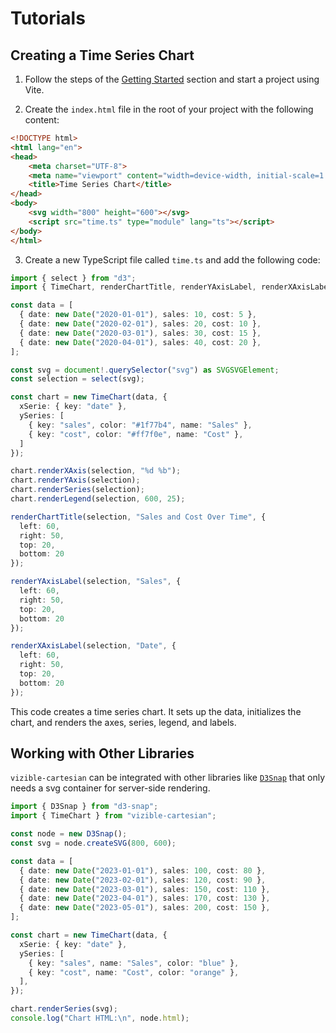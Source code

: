 # Tutorials

## Creating a Time Series Chart

1. Follow the steps of the [Getting Started](/getting-started) section and start a project using Vite.

2. Create the `index.html` file in the root of your project with the following content:

```html
<!DOCTYPE html>
<html lang="en">
<head>
    <meta charset="UTF-8">
    <meta name="viewport" content="width=device-width, initial-scale=1.0">
    <title>Time Series Chart</title>
</head>
<body>
    <svg width="800" height="600"></svg>
    <script src="time.ts" type="module" lang="ts"></script>
</body>
</html>
```

3. Create a new TypeScript file called `time.ts` and add the following code:

```ts
import { select } from "d3";
import { TimeChart, renderChartTitle, renderYAxisLabel, renderXAxisLabel } from "vizible-cartesian";

const data = [
  { date: new Date("2020-01-01"), sales: 10, cost: 5 },
  { date: new Date("2020-02-01"), sales: 20, cost: 10 },
  { date: new Date("2020-03-01"), sales: 30, cost: 15 },
  { date: new Date("2020-04-01"), sales: 40, cost: 20 },
];

const svg = document!.querySelector("svg") as SVGSVGElement;
const selection = select(svg);

const chart = new TimeChart(data, {
  xSerie: { key: "date" },
  ySeries: [
    { key: "sales", color: "#1f77b4", name: "Sales" },
    { key: "cost", color: "#ff7f0e", name: "Cost" },
  ]
});

chart.renderXAxis(selection, "%d %b");
chart.renderYAxis(selection);
chart.renderSeries(selection);
chart.renderLegend(selection, 600, 25);

renderChartTitle(selection, "Sales and Cost Over Time", {
  left: 60,
  right: 50,
  top: 20,
  bottom: 20
});

renderYAxisLabel(selection, "Sales", {
  left: 60,
  right: 50,
  top: 20,
  bottom: 20
});

renderXAxisLabel(selection, "Date", {
  left: 60,
  right: 50,
  top: 20,
  bottom: 20
});
```

This code creates a time series chart. It sets up the data, initializes the chart, and renders the axes, series, legend, and labels.

## Working with Other Libraries

`vizible-cartesian` can be integrated with other libraries like [`D3Snap`](https://github.com/MetalbolicX/d3-snap) that only needs a svg container for server-side rendering.

```ts
import { D3Snap } from "d3-snap";
import { TimeChart } from "vizible-cartesian";

const node = new D3Snap();
const svg = node.createSVG(800, 600);

const data = [
  { date: new Date("2023-01-01"), sales: 100, cost: 80 },
  { date: new Date("2023-02-01"), sales: 120, cost: 90 },
  { date: new Date("2023-03-01"), sales: 150, cost: 110 },
  { date: new Date("2023-04-01"), sales: 170, cost: 130 },
  { date: new Date("2023-05-01"), sales: 200, cost: 150 },
];

const chart = new TimeChart(data, {
  xSerie: { key: "date" },
  ySeries: [
    { key: "sales", name: "Sales", color: "blue" },
    { key: "cost", name: "Cost", color: "orange" },
  ],
});

chart.renderSeries(svg);
console.log("Chart HTML:\n", node.html);
```
